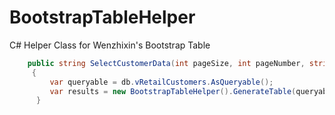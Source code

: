 # BootstrapTableHelper
C# Helper Class for Wenzhixin's Bootstrap Table

```c#
    public string SelectCustomerData(int pageSize, int pageNumber, string sortOrder, string sortBy, string type, string searchString = "", bool searchStartOnly = false)
     { 
	     var queryable = db.vRetailCustomers.AsQueryable(); 
	     var results = new BootstrapTableHelper().GenerateTable(queryable, pageSize, pageNumber, sortBy, sortOrder, searchString, searchStartOnly); //So ease. Much wow. return results;
      }
